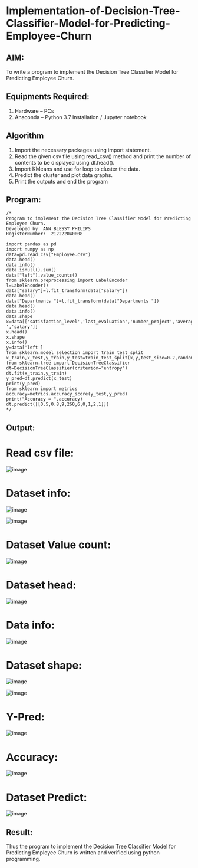 # Implementation-of-Decision-Tree-Classifier-Model-for-Predicting-Employee-Churn

## AIM:
To write a program to implement the Decision Tree Classifier Model for Predicting Employee Churn.

## Equipments Required:
1. Hardware – PCs
2. Anaconda – Python 3.7 Installation / Jupyter notebook

## Algorithm

1. Import the necessary packages using import statement.
2. Read the given csv file using read_csv() method and print the number of contents to be displayed using df.head().
3. Import KMeans and use for loop to cluster the data.
4. Predict the cluster and plot data graphs.
5. Print the outputs and end the program

## Program:
```
/*
Program to implement the Decision Tree Classifier Model for Predicting Employee Churn.
Developed by: ANN BLESSY PHILIPS
RegisterNumber:  212222040008

import pandas as pd
import numpy as np
data=pd.read_csv("Employee.csv")
data.head()
data.info()
data.isnull().sum()
data["left"].value_counts()
from sklearn.preprocessing import LabelEncoder
l=LabelEncoder()
data["salary"]=l.fit_transform(data["salary"])
data.head()
data["Departments "]=l.fit_transform(data["Departments "])
data.head()
data.info()
data.shape
x=data[['satisfaction_level','last_evaluation','number_project','average_montly_hours','time_spend_company','Work_accident','promotion_last_5years','Departments ','salary']]
x.head()
x.shape
x.info()
y=data['left']
from sklearn.model_selection import train_test_split
x_train,x_test,y_train,y_test=train_test_split(x,y,test_size=0.2,random_state=100)
from sklearn.tree import DecisionTreeClassifier
dt=DecisionTreeClassifier(criterion="entropy")
dt.fit(x_train,y_train)
y_pred=dt.predict(x_test)
print(y_pred)
from sklearn import metrics
accuracy=metrics.accuracy_score(y_test,y_pred)
print("Accuracy = ",accuracy)
dt.predict([[0.5,0.8,9,260,6,0,1,2,1]])
*/
```

## Output:

# Read csv file:

![image](https://github.com/shalinikannan23/Implementation-of-Decision-Tree-Classifier-Model-for-Predicting-Employee-Churn/assets/118656529/60fbf767-4631-44d5-9926-2c24d3b628e2)

# Dataset info:

![image](https://github.com/shalinikannan23/Implementation-of-Decision-Tree-Classifier-Model-for-Predicting-Employee-Churn/assets/118656529/c883f44b-7db1-4085-bd21-7fe0e5cf985d)

![image](https://github.com/shalinikannan23/Implementation-of-Decision-Tree-Classifier-Model-for-Predicting-Employee-Churn/assets/118656529/818d29c1-0319-4ad5-85bf-42e6b8ad4488)

# Dataset Value count:

![image](https://github.com/shalinikannan23/Implementation-of-Decision-Tree-Classifier-Model-for-Predicting-Employee-Churn/assets/118656529/79d18e09-70f9-470f-90d4-53c6a825af93)

# Dataset head:

![image](https://github.com/shalinikannan23/Implementation-of-Decision-Tree-Classifier-Model-for-Predicting-Employee-Churn/assets/118656529/65a4703e-2083-45ec-81f4-463a1a302574)

# Data info:

![image](https://github.com/shalinikannan23/Implementation-of-Decision-Tree-Classifier-Model-for-Predicting-Employee-Churn/assets/118656529/0374428c-44d8-4a2c-a72a-6b3f2d820604)

# Dataset shape:

![image](https://github.com/shalinikannan23/Implementation-of-Decision-Tree-Classifier-Model-for-Predicting-Employee-Churn/assets/118656529/24970a9c-945c-4e0f-aeb2-fbdd4f82a8ee)

![image](https://github.com/shalinikannan23/Implementation-of-Decision-Tree-Classifier-Model-for-Predicting-Employee-Churn/assets/118656529/105592b3-78be-48dc-a29a-65f26ce957e5)

# Y-Pred:

![image](https://github.com/shalinikannan23/Implementation-of-Decision-Tree-Classifier-Model-for-Predicting-Employee-Churn/assets/118656529/417f3652-06e2-4fa6-9d79-16dd29a2cec1)

# Accuracy:

![image](https://github.com/shalinikannan23/Implementation-of-Decision-Tree-Classifier-Model-for-Predicting-Employee-Churn/assets/118656529/bedddd9e-cb40-4b59-9257-26e0afc28ae7)

# Dataset Predict:

![image](https://github.com/shalinikannan23/Implementation-of-Decision-Tree-Classifier-Model-for-Predicting-Employee-Churn/assets/118656529/a6d636e5-3a36-4016-b04b-b7a38512cae0)


## Result:
Thus the program to implement the  Decision Tree Classifier Model for Predicting Employee Churn is written and verified using python programming.
